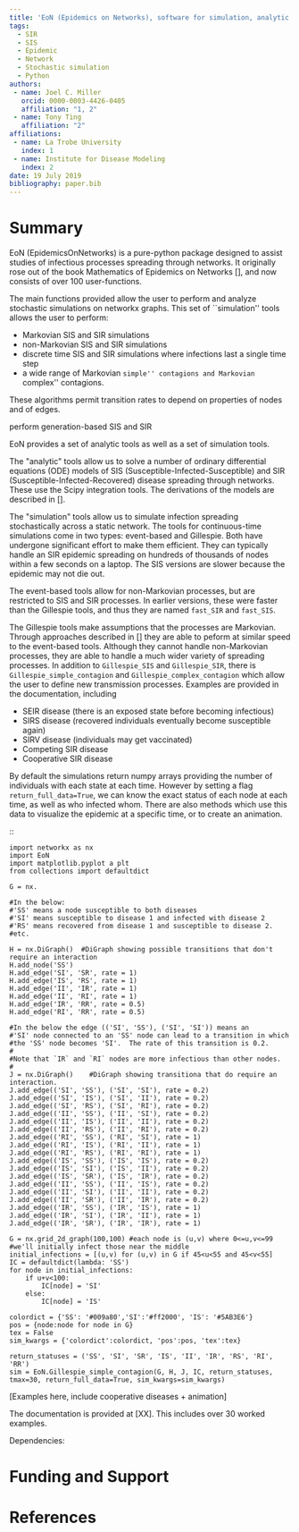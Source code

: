 ```yaml
---
title: 'EoN (Epidemics on Networks), software for simulation, analytic approximation, and analysis of epidemics on networks.'
tags:
  - SIR
  - SIS
  - Epidemic
  - Network
  - Stochastic simulation
  - Python
authors:
 - name: Joel C. Miller
   orcid: 0000-0003-4426-0405
   affiliation: "1, 2"
 - name: Tony Ting
   affiliation: "2"
affiliations:
 - name: La Trobe University
   index: 1
 - name: Institute for Disease Modeling
   index: 2
date: 19 July 2019
bibliography: paper.bib
---
```


# Summary

EoN (EpidemicsOnNetworks) is a pure-python package designed to assist studies of
infectious processes spreading through networks.  It originally rose out of the 
book Mathematics of Epidemics on Networks [], and now consists of over 100 
user-functions.

The main functions provided allow the user to perform and analyze stochastic 
simulations on networkx graphs.  This set of ``simulation'' tools allows the user
to perform:

- Markovian SIS and SIR simulations
- non-Markovian SIS and SIR simulations
- discrete time SIS and SIR simulations where infections last a single time step
- a wide range of Markovian ``simple'' contagions and Markovian ``complex'' contagions.

These algorithms permit transition rates to depend on properties of nodes and
of edges.



perform generation-based SIS and SIR 

EoN provides a set of analytic tools as well as a set of simulation tools.

The "analytic" tools allow us to solve a 
number of ordinary differential equations (ODE) models of SIS 
(Susceptible-Infected-Susceptible) and SIR (Susceptible-Infected-Recovered) 
disease spreading through networks.  These use the Scipy integration tools.
The derivations of the models are described in [].

The "simulation" tools allow us to simulate infection spreading stochastically
across a static network.  The tools for continuous-time simulations come in two
types: event-based and Gillespie.  Both have undergone significant effort to 
make them efficient.  They can typically handle an SIR epidemic spreading on 
hundreds of thousands of nodes within a few seconds on a laptop.  The SIS 
versions are slower because the epidemic may not die out.  

The event-based tools allow for non-Markovian processes, but 
are restricted to SIS and SIR processes.  In earlier versions, these were faster
than the Gillespie tools, and thus they are named `fast_SIR` and `fast_SIS`.

The Gillespie tools make assumptions that the processes are Markovian.  Through
approaches described in [] they are able to peform at similar speed to the
event-based tools.  Although they cannot handle non-Markovian processes, they
are able to handle a much wider variety of spreading processes.  In addition
to ``Gillespie_SIS`` and ``Gillespie_SIR``, there is ``Gillespie_simple_contagion``
and ``Gillespie_complex_contagion`` which allow the user to define new transmission
processes.  Examples are provided in the documentation, including
- SEIR disease (there is an exposed state before becoming infectious)
- SIRS disease (recovered individuals eventually become susceptible again)
- SIRV disease (individuals may get vaccinated) 
- Competing SIR disease
- Cooperative SIR disease

By default the simulations return numpy arrays providing the number of individuals
with each state at each time.  However by setting a flag ``return_full_data=True``,
we can know the exact status of each node at each time, as well as who infected
whom.  There are also methods which use this data to visualize the epidemic at 
a specific time, or to create an animation.  


::

    import networkx as nx
    import EoN
    import matplotlib.pyplot a plt
    from collections import defaultdict

    G = nx.    
    
    #In the below:
    #'SS' means a node susceptible to both diseases
    #'SI' means susceptible to disease 1 and infected with disease 2
    #'RS' means recovered from disease 1 and susceptible to disease 2.
    #etc.
    
    H = nx.DiGraph()  #DiGraph showing possible transitions that don't require an interaction
    H.add_node('SS')
    H.add_edge('SI', 'SR', rate = 1)
    H.add_edge('IS', 'RS', rate = 1)
    H.add_edge('II', 'IR', rate = 1)
    H.add_edge('II', 'RI', rate = 1)
    H.add_edge('IR', 'RR', rate = 0.5)
    H.add_edge('RI', 'RR', rate = 0.5)
    
    #In the below the edge (('SI', 'SS'), ('SI', 'SI')) means an
    #'SI' node connected to an 'SS' node can lead to a transition in which
    #the 'SS' node becomes 'SI'.  The rate of this transition is 0.2.
    #
    #Note that `IR` and `RI` nodes are more infectious than other nodes.
    #
    J = nx.DiGraph()    #DiGraph showing transitiona that do require an interaction.
    J.add_edge(('SI', 'SS'), ('SI', 'SI'), rate = 0.2)
    J.add_edge(('SI', 'IS'), ('SI', 'II'), rate = 0.2)
    J.add_edge(('SI', 'RS'), ('SI', 'RI'), rate = 0.2)
    J.add_edge(('II', 'SS'), ('II', 'SI'), rate = 0.2)
    J.add_edge(('II', 'IS'), ('II', 'II'), rate = 0.2)
    J.add_edge(('II', 'RS'), ('II', 'RI'), rate = 0.2)
    J.add_edge(('RI', 'SS'), ('RI', 'SI'), rate = 1)
    J.add_edge(('RI', 'IS'), ('RI', 'II'), rate = 1)
    J.add_edge(('RI', 'RS'), ('RI', 'RI'), rate = 1)
    J.add_edge(('IS', 'SS'), ('IS', 'IS'), rate = 0.2)
    J.add_edge(('IS', 'SI'), ('IS', 'II'), rate = 0.2)
    J.add_edge(('IS', 'SR'), ('IS', 'IR'), rate = 0.2)
    J.add_edge(('II', 'SS'), ('II', 'IS'), rate = 0.2)
    J.add_edge(('II', 'SI'), ('II', 'II'), rate = 0.2)
    J.add_edge(('II', 'SR'), ('II', 'IR'), rate = 0.2)
    J.add_edge(('IR', 'SS'), ('IR', 'IS'), rate = 1)
    J.add_edge(('IR', 'SI'), ('IR', 'II'), rate = 1)
    J.add_edge(('IR', 'SR'), ('IR', 'IR'), rate = 1)
    
    G = nx.grid_2d_graph(100,100) #each node is (u,v) where 0<=u,v<=99
    #we'll initially infect those near the middle
    initial_infections = [(u,v) for (u,v) in G if 45<u<55 and 45<v<55]
    IC = defaultdict(lambda: 'SS')
    for node in initial_infections:
        if u+v<100:
            IC[node] = 'SI'
        else:
            IC[node] = 'IS'
            
    colordict = {'SS': '#009a80','SI':'#ff2000', 'IS': '#5AB3E6'}
    pos = {node:node for node in G}
    tex = False
    sim_kwargs = {'colordict':colordict, 'pos':pos, 'tex':tex}

    return_statuses = ('SS', 'SI', 'SR', 'IS', 'II', 'IR', 'RS', 'RI', 'RR')
    sim = EoN.Gillespie_simple_contagion(G, H, J, IC, return_statuses, tmax=30, return_full_data=True, sim_kwargs=sim_kwargs)

[Examples here, include cooperative diseases + animation]

The documentation is provided at [XX].  This includes over 30 worked examples.


Dependencies:


# Funding and Support

# References